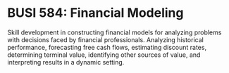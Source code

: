 # BUSI 584: Financial Modeling

Skill development in constructing financial models for analyzing problems with decisions faced by financial professionals. Analyzing historical performance, forecasting free cash flows, estimating discount rates, determining terminal value, identifying other sources of value, and interpreting results in a dynamic setting.